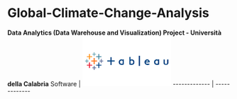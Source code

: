 # Global-Climate-Change-Analysis 
<b>Data Analytics (Data Warehouse and Visualization) Project - Università della Calabria</b>
 Software | <img src="Tableau-Logo.png" width="200px"/>
------------- | -------------
